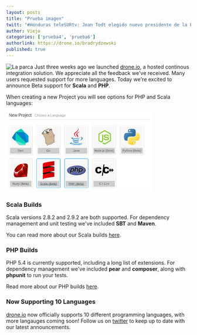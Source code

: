 ```yaml
---
layout: posts
title: "Prueba imagen"
twitt: "#Honduras teleSURtv: Jean Todt elegido nuevo presidente de la FIA http://tinyurl.com/ykrwlxj http://ow.ly/15WRgr"
author: Viejo
categories: ['prueba4', 'prueba6']
authorlink: https://drone.io/bradrydzewski
published: true
---
```


![La parca](http://i.imgur.com/y7Xfygem.jpg) Just three weeks ago we launched [drone.io](https://drone.io), a hosted
continous integration solution. We appreciate all the feedback we've received.
Many users requested support for more languages. Today we're excited to
announce Beta support for **Scala** and **PHP**.

When creating a new Project you will see options for PHP and Scala languages:

![Select Project Owner](/img/screenshot_new-scala-php.png)

### Scala Builds

Scala versions 2.8.2 and 2.9.2 are both supported. For dependency management
and unit testing we've included **SBT** and **Maven**.

You can read more about our Scala builds [here](http://docs.drone.io/scala.html).

### PHP Builds

PHP 5.4 is currently supported, including a long list of extensions. For dependency
management we've included **pear** and **composer**, along with **phpunit** to
run your tests.

Read more about our PHP builds [here](http://docs.drone.io/php.html).

### Now Supporting 10 Languages

[drone.io](https://drone.io) now officially supports 10 different programming
languages, with more langauges coming soon! Follow us on [twitter](https://twitter.com/droneio)
to keep up to date with our latest announcements.